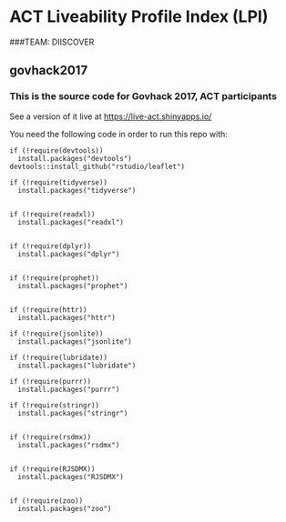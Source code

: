 

# ACT Liveability Profile Index (LPI)

###TEAM: DIISCOVER
## govhack2017


### This is the source code for Govhack 2017, ACT participants


See a version of it live at https://live-act.shinyapps.io/

You need the following code in order to run this repo  with:

```
if (!require(devtools))
  install.packages("devtools")
devtools::install_github("rstudio/leaflet")

if (!require(tidyverse))
  install.packages("tidyverse")


if (!require(readxl))
  install.packages("readxl")


if (!require(dplyr))
  install.packages("dplyr")


if (!require(prophet))
  install.packages("prophet")


if (!require(httr))
  install.packages("httr")

if (!require(jsonlite))
  install.packages("jsonlite")

if (!require(lubridate))
  install.packages("lubridate")

if (!require(purrr))
  install.packages("purrr")

if (!require(stringr))
  install.packages("stringr")


if (!require(rsdmx))
  install.packages("rsdmx")


if (!require(RJSDMX))
  install.packages("RJSDMX")


if (!require(zoo))
  install.packages("zoo")



```
